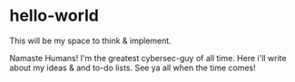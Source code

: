 # hello-world
This will be my space to think &amp; implement.

Namaste Humans!
I'm the greatest cybersec-guy of all time.
Here i'll write about my ideas & and to-do lists.
See ya all when the time comes!
